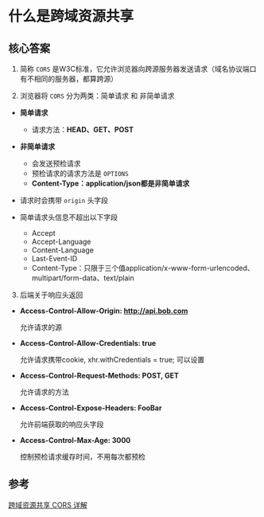 # 什么是跨域资源共享


## 核心答案
1. 简称 `CORS` 是W3C标准，它允许浏览器向跨源服务器发送请求（域名协议端口有不相同的服务器，都算跨源）

2. 浏览器将 `CORS` 分为两类：简单请求 和 非简单请求
  + **简单请求**
    - 请求方法：**HEAD、GET、POST**
  + **非简单请求**
    - 会发送预检请求
    - 预检请求的请求方法是 `OPTIONS`
    - **Content-Type：application/json都是非简单请求**

  + 请求时会携带 `origin` 头字段
  + 简单请求头信息不超出以下字段
    - Accept
    - Accept-Language
    - Content-Language
    - Last-Event-ID
    - Content-Type：只限于三个值application/x-www-form-urlencoded、multipart/form-data、text/plain

3. 后端关于响应头返回
  + **Access-Control-Allow-Origin: http://api.bob.com**

    允许请求的源
  + **Access-Control-Allow-Credentials: true**

    允许请求携带cookie,  xhr.withCredentials = true; 可以设置
  + **Access-Control-Request-Methods: POST, GET**

    允许请求的方法
  + **Access-Control-Expose-Headers: FooBar**

    允许前端获取的响应头字段
  + **Access-Control-Max-Age: 3000**

    控制预检请求缓存时间，不用每次都预检


## 参考

[跨域资源共享 CORS 详解](https://www.ruanyifeng.com/blog/2016/04/cors.html)
